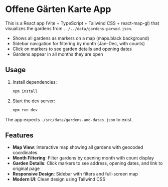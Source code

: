 # Offene Gärten Karte App

This is a React app (Vite + TypeScript + Tailwind CSS + react-map-gl) that visualizes the gardens from `../../data/gardens-parsed.json`.

- Shows all gardens as markers on a map (maps.black background)
- Sidebar navigation for filtering by month (Jan–Dec, with counts)
- Click on markers to see garden details and opening dates
- Gardens appear in all months they are open

## Usage

1. Install dependencies:

   ```sh
   npm install
   ```

2. Start the dev server:
   ```sh
   npm run dev
   ```

The app expects `./src/data/gardens-and-dates.json` to exist.

## Features

- **Map View**: Interactive map showing all gardens with geocoded coordinates
- **Month Filtering**: Filter gardens by opening month with count display
- **Garden Details**: Click markers to see address, opening dates, and link to original page
- **Responsive Design**: Sidebar with filters and full-screen map
- **Modern UI**: Clean design using Tailwind CSS
